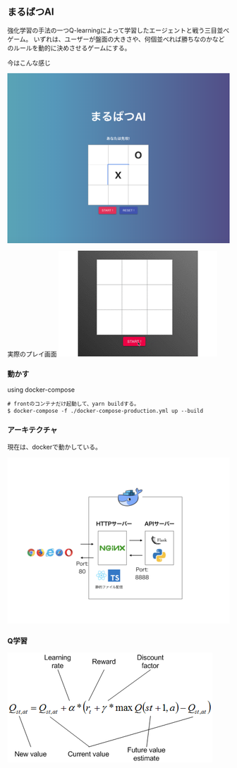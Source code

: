 ## まるばつAI

強化学習の手法の一つQ-learningによって学習したエージェントと戦う三目並べゲーム。
いずれは、ユーザーが盤面の大きさや、何個並べれば勝ちなのかなどのルールを動的に決めさせるゲームにする。

今はこんな感じ

<img src="./pics/abstract.png"/>


実際のプレイ画面
<img src="pics/tictactoe.gif"/>

### 動かす

using docker-compose

```
# frontのコンテナだけ起動して、yarn buildする。
$ docker-compose -f ./docker-compose-production.yml up --build
```

### アーキテクチャ

現在は、dockerで動かしている。

<img src="./pics/product.png"/>


### Q学習

<img src="./pics/q-learning.png"/>
